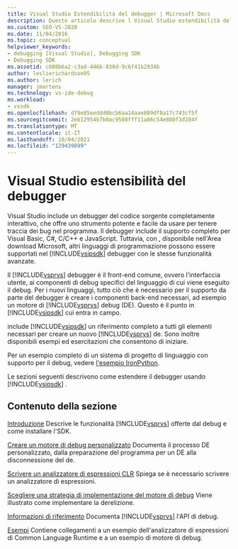 ```yaml
---
title: Visual Studio Estendibilità del debugger | Microsoft Docs
description: Questo articolo descrive l Visual Studio estendibilità del debugger e fornisce collegamenti ad articoli Visual Studio debug.
ms.custom: SEO-VS-2020
ms.date: 11/04/2016
ms.topic: conceptual
helpviewer_keywords:
- debugging [Visual Studio], Debugging SDK
- Debugging SDK
ms.assetid: c088b6a2-c3ad-446b-830d-9c6f41b2934b
author: leslierichardson95
ms.author: lerich
manager: jmartens
ms.technology: vs-ide-debug
ms.workload:
- vssdk
ms.openlocfilehash: d79e85eeddd0bcb6aa14aae889df8a17c743cf5f
ms.sourcegitcommit: 2eb12954b7b0ac9508fff11a86c54e880f3d104f
ms.translationtype: MT
ms.contentlocale: it-IT
ms.lasthandoff: 10/04/2021
ms.locfileid: "129439899"
---
```

# <a name="visual-studio-debugger-extensibility"></a>Visual Studio estensibilità del debugger
Visual Studio include un debugger del codice sorgente completamente interattivo, che offre uno strumento potente e facile da usare per tenere traccia dei bug nel programma. Il debugger include il supporto completo per Visual Basic, C#, C/C++ e JavaScript. Tuttavia, con , disponibile nell'Area download Microsoft, altri linguaggi di programmazione possono essere supportati nel [!INCLUDE[vsipsdk](../../extensibility/includes/vsipsdk_md.md)] debugger con le stesse funzionalità avanzate. [](https://dotnet.microsoft.com/download/visual-studio-sdks)

 Il [!INCLUDE[vsprvs](../../code-quality/includes/vsprvs_md.md)] debugger è il front-end comune, ovvero l'interfaccia utente, ai componenti di debug specifici del linguaggio di cui viene eseguito il debug. Per i nuovi linguaggi, tutto ciò che è necessario per il supporto da parte del debugger è creare i componenti back-end necessari, ad esempio un motore di [!INCLUDE[vsprvs](../../code-quality/includes/vsprvs_md.md)] debug (DE). Questo è il punto in [!INCLUDE[vsipsdk](../../extensibility/includes/vsipsdk_md.md)] cui entra in campo.

 include [!INCLUDE[vsipsdk](../../extensibility/includes/vsipsdk_md.md)] un riferimento completo a tutti gli elementi necessari per creare un nuovo [!INCLUDE[vsprvs](../../code-quality/includes/vsprvs_md.md)] de. Sono inoltre disponibili esempi ed esercitazioni che consentono di iniziare.

 Per un esempio completo di un sistema di progetto di linguaggio con supporto per il debug, vedere [l'esempio IronPython](https://www.microsoft.com/download/details.aspx?id=55984).

 Le sezioni seguenti descrivono come estendere il debugger usando [!INCLUDE[vsipsdk](../../extensibility/includes/vsipsdk_md.md)] .

## <a name="in-this-section"></a>Contenuto della sezione
 [Introduzione](../../extensibility/debugger/getting-started-with-debugger-extensibility.md) Descrive le funzionalità [!INCLUDE[vsprvs](../../code-quality/includes/vsprvs_md.md)] offerte dal debug e come installare l'SDK.

 [Creare un motore di debug personalizzato](../../extensibility/debugger/creating-a-custom-debug-engine.md) Documenta il processo DE personalizzato, dalla preparazione del programma per un DE alla disconnessione del de.

 [Scrivere un analizzatore di espressioni CLR](../../extensibility/debugger/writing-a-common-language-runtime-expression-evaluator.md) Spiega se è necessario scrivere un analizzatore di espressioni.

 [Scegliere una strategia di implementazione del motore di debug](../../extensibility/debugger/choosing-a-debug-engine-implementation-strategy.md) Viene illustrato come implementare la derelizione.

 [Informazioni di riferimento](../../extensibility/debugger/reference/reference-visual-studio-debugging-apis.md) Documenta [!INCLUDE[vsprvs](../../code-quality/includes/vsprvs_md.md)] l'API di debug.

 [Esempi](../../extensibility/debugger/visual-studio-debugging-samples.md) Contiene collegamenti a un esempio dell'analizzatore di espressioni di Common Language Runtime e a un esempio di motore di debug.
